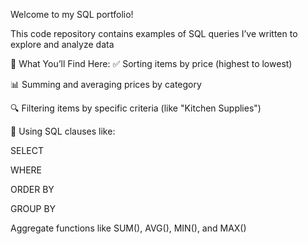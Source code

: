 Welcome to my SQL portfolio!

This code repository contains examples of SQL queries I’ve written to explore and analyze data 

🧠 What You’ll Find Here:
✅ Sorting items by price (highest to lowest)

📊 Summing and averaging prices by category

🔍 Filtering items by specific criteria (like "Kitchen Supplies")

📁 Using SQL clauses like:

SELECT

WHERE

ORDER BY

GROUP BY

Aggregate functions like SUM(), AVG(), MIN(), and MAX()
